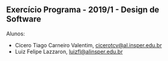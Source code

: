Exercício Programa - 2019/1 - Design de Software
------------------------------------------------

Alunos: 
- Cicero Tiago Carneiro Valentim, cicerotcv@al.insper.edu.br
- Luiz Felipe Lazzaron, luizfl@alinsper.edu.br

